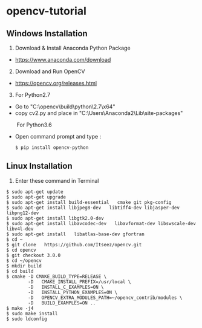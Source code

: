 # opencv-tutorial
## Windows Installation
1. Download & Install Anaconda Python Package
  - https://www.anaconda.com/download
2. Download and Run OpenCV
  - https://opencv.org/releases.html
3. For Python2.7
  * Go to "C:\opencv\build\python\2.7\x64"
  * copy cv2.py and place in "C:\Users\Anaconda2\Lib\site-packages"

&nbsp;&nbsp;&nbsp;&nbsp;&nbsp;&nbsp;&nbsp;For Python3.6
  * Open command prompt and type :
    ```
    $ pip install opencv-python
    ```
  
## Linux Installation
1. Enter these command in Terminal
  ```
  $ sudo apt-get update 
  $ sudo apt-get upgrade 
  $ sudo apt-get install build-essential   cmake git pkg-config 
  $ sudo apt-get install libjpeg8-dev   libtiff4-dev libjasper-dev libpng12-dev 
  $ sudo apt-get install libgtk2.0-dev 
  $ sudo apt-get install libavcodec-dev   libavformat-dev libswscale-dev libv4l-dev 
  $ sudo apt-get install   libatlas-base-dev gfortran 
  $ cd ~ 
  $ git clone   https://github.com/Itseez/opencv.git 
  $ cd opencv 
  $ git checkout 3.0.0 
  $ cd ~/opencv 
  $ mkdir build 
  $ cd build 
  $ cmake -D CMAKE_BUILD_TYPE=RELEASE \ 
          -D   CMAKE_INSTALL_PREFIX=/usr/local \ 
          -D   INSTALL_C_EXAMPLES=ON \ 
          -D   INSTALL_PYTHON_EXAMPLES=ON \ 
          -D   OPENCV_EXTRA_MODULES_PATH=~/opencv_contrib/modules \        
          -D   BUILD_EXAMPLES=ON .. 
  $ make -j4
  $ sudo make install
  $ sudo ldconfig
  ```
